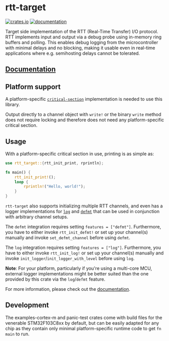 # rtt-target

[![crates.io](https://img.shields.io/crates/v/rtt-target.svg)](https://crates.io/crates/rtt-target) [![documentation](https://docs.rs/rtt-target/badge.svg)](https://docs.rs/rtt-target)

Target side implementation of the RTT (Real-Time Transfer) I/O protocol. RTT implements input and output via a debug probe using in-memory ring buffers and polling. This enables debug logging from the microcontroller with minimal delays and no blocking, making it usable even in real-time applications where e.g. semihosting delays cannot be tolerated.

## [Documentation](https://docs.rs/rtt-target)

## Platform support

A platform-specific [`critical-section`](https://github.com/rust-embedded/critical-section) implementation is needed to use this library.

Output directly to a channel object with `write!` or the binary `write` method does not require locking and therefore does not need any platform-specific critical section.

## Usage

With a platform-specific critical section in use, printing is as simple as:

```rust
use rtt_target::{rtt_init_print, rprintln};

fn main() {
    rtt_init_print!();
    loop {
        rprintln!("Hello, world!");
    }
}
```

`rtt-target` also supports initializing multiple RTT channels, and even has a logger implementations
for [`log`](https://docs.rs/log/latest/log/) and [`defmt`](https://defmt.ferrous-systems.com/) that can be used in conjunction with arbitrary
channel setups.

The `defmt` integration requires setting `features = ["defmt"]`. Furthermore, you have to either invoke `rtt_init_defmt!` or set up your channel(s) manually and invoke `set_defmt_channel` before using `defmt`.

The `log` integration requires setting `features = ["log"]`. Furthermore, you have to either invoke `rtt_init_log!` or set up your channel(s) manually and invoke `init_logger`/`init_logger_with_level` before using `log`.

**Note**: For your platform, particularly if you're using a multi-core MCU, external logger implementations might be better suited than the one provided by this crate via the `log`/`defmt` feature.

For more information, please check out the [documentation](https://docs.rs/rtt-target).

## Development

The examples-cortex-m and panic-test crates come with build files for the venerable STM32F103C8xx by default, but can be easily adapted for any chip as they contain only minimal platform-specific runtime code to get `fn main` to run.
